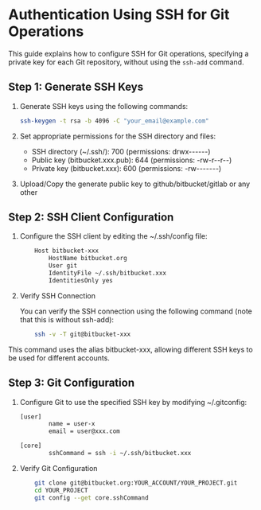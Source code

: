 # Authentication Using SSH for Git Operations

This guide explains how to configure SSH for Git operations, specifying a private key for each Git repository, without using the `ssh-add` command.

## Step 1: Generate SSH Keys

1. Generate SSH keys using the following commands:

    ```bash
    ssh-keygen -t rsa -b 4096 -C "your_email@example.com"
    ```

2. Set appropriate permissions for the SSH directory and files:
   - SSH directory (~/.ssh/): 700 (permissions: drwx------)
   - Public key (bitbucket.xxx.pub): 644 (permissions: -rw-r--r--)
   - Private key (bitbucket.xxx): 600 (permissions: -rw-------)

3. Upload/Copy the generate public key to github/bitbucket/gitlab or any other

## Step 2: SSH Client Configuration

1. Configure the SSH client by editing the ~/.ssh/config file:

    ```bash
        Host bitbucket-xxx
            HostName bitbucket.org
            User git
            IdentityFile ~/.ssh/bitbucket.xxx
            IdentitiesOnly yes
    ```

2. Verify SSH Connection

    You can verify the SSH connection using the following command (note that this is without ssh-add):

    ```bash
        ssh -v -T git@bitbucket-xxx
    ```

This command uses the alias bitbucket-xxx, allowing different SSH keys to be used for different accounts.

## Step 3: Git Configuration

1. Configure Git to use the specified SSH key by modifying ~/.gitconfig:

    ```bash
    [user]
            name = user-x
            email = user@xxx.com

    [core]
            sshCommand = ssh -i ~/.ssh/bitbucket.xxx
    ```

2. Verify Git Configuration

    ```bash
        git clone git@bitbucket.org:YOUR_ACCOUNT/YOUR_PROJECT.git
        cd YOUR_PROJECT
        git config --get core.sshCommand
    ```
